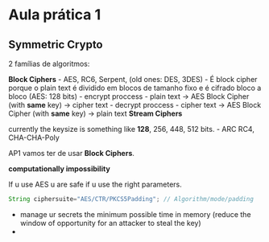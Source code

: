 # Aula prática 1

## Symmetric Crypto

2 famílias de algoritmos:

**Block Ciphers** - AES, RC6, Serpent, (old ones: DES, 3DES)
    - É block cipher porque o plain text é dividido em blocos de tamanho fixo e é cifrado bloco a bloco (AES: 128 bits) 
    - encrypt proccess - plain text -> AES Block Cipher (with **same** key) -> cipher text 
    - decrypt proccess - cipher text -> AES Block Cipher (with **same** key) -> plain text
**Stream Ciphers**

currently the keysize is something like **128**, 256, 448, 512 bits. - ARC RC4, CHA-CHA-Poly

AP1 vamos ter de usar **Block Ciphers**.

**computationally impossibility**

If u use AES u are safe if u use the right parameters.

```java
String ciphersuite="AES/CTR/PKCS5Padding"; // Algorithm/mode/padding
```

- manage ur secrets the minimum possible time in memory (reduce the window of opportunity for an attacker to steal the key)
- 